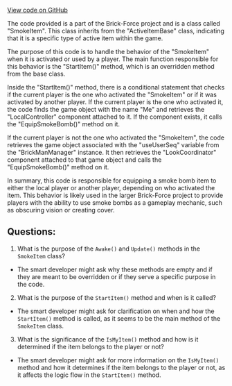 [View code on GitHub](https://github.com/TieHaxJan/Brick-Force/Assembly-CSharp\SmokeItem.cs)

The code provided is a part of the Brick-Force project and is a class called "SmokeItem". This class inherits from the "ActiveItemBase" class, indicating that it is a specific type of active item within the game.

The purpose of this code is to handle the behavior of the "SmokeItem" when it is activated or used by a player. The main function responsible for this behavior is the "StartItem()" method, which is an overridden method from the base class.

Inside the "StartItem()" method, there is a conditional statement that checks if the current player is the one who activated the "SmokeItem" or if it was activated by another player. If the current player is the one who activated it, the code finds the game object with the name "Me" and retrieves the "LocalController" component attached to it. If the component exists, it calls the "EquipSmokeBomb()" method on it.

If the current player is not the one who activated the "SmokeItem", the code retrieves the game object associated with the "useUserSeq" variable from the "BrickManManager" instance. It then retrieves the "LookCoordinator" component attached to that game object and calls the "EquipSmokeBomb()" method on it.

In summary, this code is responsible for equipping a smoke bomb item to either the local player or another player, depending on who activated the item. This behavior is likely used in the larger Brick-Force project to provide players with the ability to use smoke bombs as a gameplay mechanic, such as obscuring vision or creating cover.
## Questions: 
 1. What is the purpose of the `Awake()` and `Update()` methods in the `SmokeItem` class?
- The smart developer might ask why these methods are empty and if they are meant to be overridden or if they serve a specific purpose in the code.

2. What is the purpose of the `StartItem()` method and when is it called?
- The smart developer might ask for clarification on when and how the `StartItem()` method is called, as it seems to be the main method of the `SmokeItem` class.

3. What is the significance of the `IsMyItem()` method and how is it determined if the item belongs to the player or not?
- The smart developer might ask for more information on the `IsMyItem()` method and how it determines if the item belongs to the player or not, as it affects the logic flow in the `StartItem()` method.